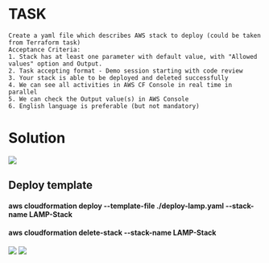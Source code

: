 # TASK
```
Create a yaml file which describes AWS stack to deploy (could be taken from Terraform task)
Acceptance Criteria:
1. Stack has at least one parameter with default value, with "Allowed values" option and Output.
2. Task accepting format - Demo session starting with code review
3. Your stack is able to be deployed and deleted successfully
4. We can see all activities in AWS CF Console in real time in parallel
5. We can check the Output value(s) in AWS Console
6. English language is preferable (but not mandatory)
```

# Solution
![](https://github.com/fenixra73/Dnipro_DevOps_int_2020/raw/master/task11-AWS-CloudFormation/screenshot/pic1.png)


## Deploy template 

#### aws cloudformation deploy --template-file ./deploy-lamp.yaml --stack-name LAMP-Stack

#### aws cloudformation delete-stack --stack-name LAMP-Stack


![](https://github.com/fenixra73/Dnipro_DevOps_int_2020/raw/master/task11-AWS-CloudFormation/screenshot/pic3.png)
![](https://github.com/fenixra73/Dnipro_DevOps_int_2020/raw/master/task11-AWS-CloudFormation/screenshot/pic4.png)